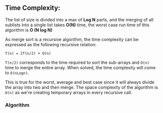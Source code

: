 
## Time Complexity:
The list of size  is divided into a max of **Log N** parts, and the merging of all sublists into a single list takes **O(N)** time, the worst case run time of this algorithm is **O (N log N)**

As merge sort is a recursive algorithm, the time complexity can be expressed as the following recursive relation:

```
T(n) = 2T(n/2) + O(n)
```
`T(n/2)` corresponds to the time required to sort the sub-arrays and `O(n)` time to merge the entire array.
When solved, the time complexity will come to `O(nLogn)`.

This is true for the worst, average and best case since it will always divide the array into two and then merge.
The space complexity of the algorithm is `O(n)` as we're creating temporary arrays in every recursive call.


### Algorithm

``````

